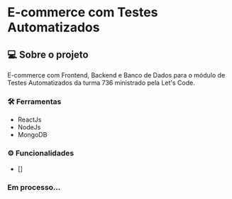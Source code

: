 # E-commerce com Testes Automatizados

## 💻 Sobre o projeto
E-commerce com Frontend, Backend e Banco de Dados para o módulo de Testes Automatizados da turma 736 ministrado pela Let's Code.

### 🛠 Ferramentas
- ReactJs
- NodeJs
- MongoDB

### ⚙️ Funcionalidades
- [] 

### Em processo... 